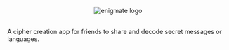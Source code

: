 <p align="center">
  <img src="https://github.com/user-attachments/assets/47053d25-6e26-4077-8375-7c321a6a39f2" alt="enigmate logo">
</p>
  <br>
A cipher creation app for friends to share and decode secret messages or languages.
